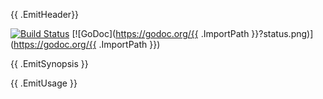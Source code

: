 {{ .EmitHeader}}

[![Build Status](https://travis-ci.org/rubenv/utf8mapper.svg?branch=master)](https://travis-ci.org/rubenv/utf8mapper) [![GoDoc](https://godoc.org/{{ .ImportPath }}?status.png)](https://godoc.org/{{ .ImportPath }})

{{ .EmitSynopsis }}

{{ .EmitUsage }}
